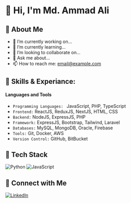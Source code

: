# 👋 Hi, I'm Md. Ammad Ali

## 🚀 About Me
- 🔭 I’m currently working on...
- 🌱 I’m currently learning...
- 👯 I’m looking to collaborate on...
- 💬 Ask me about...
- 📫 How to reach me: [email@example.com](mailto:email@example.com)
## 🚀 Skills & Experiance:
#### Languages and Tools
- ```Programming Languages: ``` JavaScript, PHP, TypeScript
- ```Frontend:``` ReactJS, ReduxJS, NextJS, HTML, CSS
- ```Backend:``` NodeJS, ExpressJS, PHP
- ```Framework:``` ExpressJS, Bootstrap, Tailwind, Laravel
- ```Databases:``` MySQL, MongoDB, Oracle, Firebase
- ```Tools:``` Git, Docker, AWS
- ```Version Control:``` GitHub, BitBucket

## 🧰 Tech Stack
![Python](https://img.shields.io/badge/Python-3776AB?style=for-the-badge&logo=python&logoColor=white)
![JavaScript](https://img.shields.io/badge/JavaScript-F7DF1E?style=for-the-badge&logo=javascript&logoColor=black)

## 🔗 Connect with Me
[![LinkedIn](https://img.shields.io/badge/LinkedIn-blue?style=for-the-badge&logo=linkedin)](https://linkedin.com/in/yourprofile)
